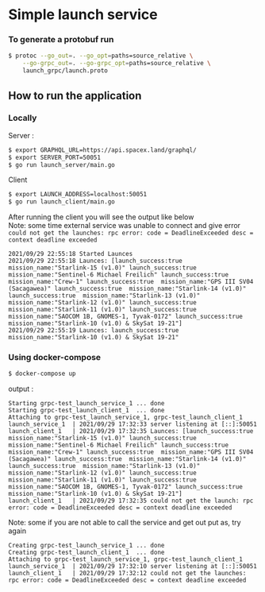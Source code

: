 # Simple launch service

### To generate a protobuf run 
```sh
$ protoc --go_out=. --go_opt=paths=source_relative \
    --go-grpc_out=. --go-grpc_opt=paths=source_relative \
    launch_grpc/launch.proto
```

## How to run the application 

### Locally

Server :
```sh
$ export GRAPHQL_URL=https://api.spacex.land/graphql/
$ export SERVER_PORT=50051
$ go run launch_server/main.go
```

Client
```sh
$ export LAUNCH_ADDRESS=localhost:50051
$ go run launch_client/main.go
```
After running the client you will see the output like below  
Note: some time external service was unable to connect and give error `could not get the launches: rpc error: code = DeadlineExceeded desc = context deadline exceeded`  

```
2021/09/29 22:55:18 Started Launces
2021/09/29 22:55:18 Launces: [launch_success:true  mission_name:"Starlink-15 (v1.0)" launch_success:true  mission_name:"Sentinel-6 Michael Freilich" launch_success:true  mission_name:"Crew-1" launch_success:true  mission_name:"GPS III SV04 (Sacagawea)" launch_success:true  mission_name:"Starlink-14 (v1.0)" launch_success:true  mission_name:"Starlink-13 (v1.0)" mission_name:"Starlink-12 (v1.0)" launch_success:true  mission_name:"Starlink-11 (v1.0)" launch_success:true  mission_name:"SAOCOM 1B, GNOMES-1, Tyvak-0172" launch_success:true  mission_name:"Starlink-10 (v1.0) & SkySat 19-21"]
2021/09/29 22:55:19 Launces: launch_success:true  mission_name:"Starlink-10 (v1.0) & SkySat 19-21"
```

### Using docker-compose

```sh
$ docker-compose up
```
output :
```
Starting grpc-test_launch_service_1 ... done
Starting grpc-test_launch_client_1  ... done
Attaching to grpc-test_launch_service_1, grpc-test_launch_client_1
launch_service_1  | 2021/09/29 17:32:33 server listening at [::]:50051
launch_client_1   | 2021/09/29 17:32:35 Launces: [launch_success:true  mission_name:"Starlink-15 (v1.0)" launch_success:true  mission_name:"Sentinel-6 Michael Freilich" launch_success:true  mission_name:"Crew-1" launch_success:true  mission_name:"GPS III SV04 (Sacagawea)" launch_success:true  mission_name:"Starlink-14 (v1.0)" launch_success:true  mission_name:"Starlink-13 (v1.0)" mission_name:"Starlink-12 (v1.0)" launch_success:true  mission_name:"Starlink-11 (v1.0)" launch_success:true  mission_name:"SAOCOM 1B, GNOMES-1, Tyvak-0172" launch_success:true  mission_name:"Starlink-10 (v1.0) & SkySat 19-21"]
launch_client_1   | 2021/09/29 17:32:35 could not get the launch: rpc error: code = DeadlineExceeded desc = context deadline exceeded
```

Note: some if you are not able to call the service and get out put as, try again
```
Creating grpc-test_launch_service_1 ... done
Creating grpc-test_launch_client_1  ... done
Attaching to grpc-test_launch_service_1, grpc-test_launch_client_1
launch_service_1  | 2021/09/29 17:32:10 server listening at [::]:50051
launch_client_1   | 2021/09/29 17:32:12 could not get the launches: rpc error: code = DeadlineExceeded desc = context deadline exceeded
```